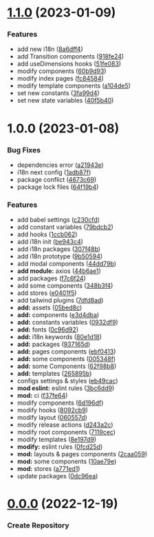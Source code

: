 # [1.1.0](https://github.com/luke2327/chocolat.frontend/compare/v1.0.0...v1.1.0) (2023-01-09)


### Features

* add new i18n ([8a6dff4](https://github.com/luke2327/chocolat.frontend/commit/8a6dff46fbcbc23f8803105b855854fb687c440e))
* add Transition components ([918fe24](https://github.com/luke2327/chocolat.frontend/commit/918fe243b3e4357702481de19c726dbe6dc0f720))
* add useDimensions hooks ([51fe083](https://github.com/luke2327/chocolat.frontend/commit/51fe083775deaad4b0edb46c0445675e50af04df))
* modify components ([60b9d93](https://github.com/luke2327/chocolat.frontend/commit/60b9d93c04105c5e93b1bd28a0137179eb402081))
* modify index pages ([fc84584](https://github.com/luke2327/chocolat.frontend/commit/fc84584dd37c715a3aafd94733e1e905423860ed))
* modify template components ([a104de5](https://github.com/luke2327/chocolat.frontend/commit/a104de5a465c90e6d585f26b63cfbeb1c9269449))
* set new constants ([3fa99d4](https://github.com/luke2327/chocolat.frontend/commit/3fa99d4217b5634bc02943157d811394c24bd3cd))
* set new state variables ([40f5b40](https://github.com/luke2327/chocolat.frontend/commit/40f5b40db6fe1b35694e46e885b1826eb5f47868))

# 1.0.0 (2023-01-08)


### Bug Fixes

* dependencies error ([a21943e](https://github.com/luke2327/chocolat.frontend/commit/a21943e171176f9fa28295fbe936453fc059dc10))
* i18n next config ([1adb87f](https://github.com/luke2327/chocolat.frontend/commit/1adb87fee817eae6dc2a69627b61eb974149957e))
* package conflict ([4673c69](https://github.com/luke2327/chocolat.frontend/commit/4673c6993c65808dcf62ef7f2e9dced861f0ef9b))
* package lock files ([64f19b4](https://github.com/luke2327/chocolat.frontend/commit/64f19b40fbe639378e324a119d8d7226c95e7548))


### Features

* add babel settings ([c230cfd](https://github.com/luke2327/chocolat.frontend/commit/c230cfd18b0ce748f7f0061634d291b1d49787b2))
* add constant variables ([79bdcb2](https://github.com/luke2327/chocolat.frontend/commit/79bdcb28285e7b7b00045c4aef00f76e7c52c340))
* add hooks ([1ccb062](https://github.com/luke2327/chocolat.frontend/commit/1ccb062542d8c060e45dbaef13fc68de99db9dc2))
* add i18n init ([be943c4](https://github.com/luke2327/chocolat.frontend/commit/be943c4e585827bf50e915477f51f1d250881ba5))
* add i18n packages ([307f48b](https://github.com/luke2327/chocolat.frontend/commit/307f48b699c101d63cd8ab38dfa909962041c067))
* add i18n prototype ([9b50594](https://github.com/luke2327/chocolat.frontend/commit/9b505946608fa1c26b0d6bc2919981b7b55b3561))
* add modal components ([44dd79b](https://github.com/luke2327/chocolat.frontend/commit/44dd79b4e89f873e4fe9db5ab973ea5e98d406c9))
* **add module:** axios ([44b6ae1](https://github.com/luke2327/chocolat.frontend/commit/44b6ae1b33abe6988bae993481b0919f8af00677))
* add packages ([f7c6f24](https://github.com/luke2327/chocolat.frontend/commit/f7c6f241d83c2eab51ebd91b1b46721116118735))
* add some components ([348b3f4](https://github.com/luke2327/chocolat.frontend/commit/348b3f4a203087dd91427868ac40b7d8dc9e1460))
* add stores ([e0401f5](https://github.com/luke2327/chocolat.frontend/commit/e0401f551c11041a3e60d24ec2b04359953b3965))
* add tailwind plugins ([7dfd8ad](https://github.com/luke2327/chocolat.frontend/commit/7dfd8adf37dfcd1dbcb5b660ed26d738d39d1374))
* **add:** assets ([05bed8c](https://github.com/luke2327/chocolat.frontend/commit/05bed8c0209b50f8a3e741374e34ef4f89b69370))
* **add:** components ([e3d4dba](https://github.com/luke2327/chocolat.frontend/commit/e3d4dba768c8223b6bb2ec5880c7ce1effeadd50))
* **add:** constants variables ([0932df9](https://github.com/luke2327/chocolat.frontend/commit/0932df974658d36ee39f2d97f743ed59bc738309))
* **add:** fonts ([0c96d92](https://github.com/luke2327/chocolat.frontend/commit/0c96d929c7ecdc09b74934d0b6b178fe21ba2437))
* **add:** i18n keywords ([80e1d18](https://github.com/luke2327/chocolat.frontend/commit/80e1d18fc1cbf18174b21f784c09d6d56d3386e8))
* **add:** packages ([937165d](https://github.com/luke2327/chocolat.frontend/commit/937165dc4f9f630f10416233ae03bc6c18022dad))
* **add:** pages components ([ebf0413](https://github.com/luke2327/chocolat.frontend/commit/ebf041399da6f0038e719805a12e0c3c0fa80e61))
* **add:** some components ([005348f](https://github.com/luke2327/chocolat.frontend/commit/005348fa0f143c89dc9de8c5a9af6a796a441f1e))
* **add:** some Components ([62f98b8](https://github.com/luke2327/chocolat.frontend/commit/62f98b8b819c5e7df80abdd4bc0d38903dc36e9c))
* **add:** templates ([265895b](https://github.com/luke2327/chocolat.frontend/commit/265895bca0b93ffd02b24f0f267b5a4e6791371b))
* configs settings & styles ([eb49cac](https://github.com/luke2327/chocolat.frontend/commit/eb49cac30130cd6df54b10a7593b1cc0fd84bb28))
* **mod eslint:** eslint rules ([3bc6dd9](https://github.com/luke2327/chocolat.frontend/commit/3bc6dd949a74096e4c9a28e6da8af9f920f491ab))
* **mod:** ci ([f37fe64](https://github.com/luke2327/chocolat.frontend/commit/f37fe64e2d47e844a11297bd03fe92c817b938d3))
* modify components ([6d196df](https://github.com/luke2327/chocolat.frontend/commit/6d196df8f70e745a9e34dec8a0db460dffb0af86))
* modify hooks ([8092cb9](https://github.com/luke2327/chocolat.frontend/commit/8092cb97049bf5342659a2a82d9ae97807096a64))
* modify layout ([060557d](https://github.com/luke2327/chocolat.frontend/commit/060557d7f5b3af0f60b208a6939a213518d5bf17))
* modify release actions ([d243a2c](https://github.com/luke2327/chocolat.frontend/commit/d243a2ccb1f19d821117e63f646de6e1591a392a))
* modify root components ([7119cec](https://github.com/luke2327/chocolat.frontend/commit/7119cec8bfa9061f537997a5e19318bf278dc7aa))
* modify templates ([8e197d9](https://github.com/luke2327/chocolat.frontend/commit/8e197d9381338ea4d44576607b9902d4811f383d))
* **modify:** eslint rules ([0fcd25d](https://github.com/luke2327/chocolat.frontend/commit/0fcd25d8370a4b60444b5d11e843f2a3441c5044))
* **mod:** layouts & pages components ([2caa059](https://github.com/luke2327/chocolat.frontend/commit/2caa0594f5e56b0a2c38253e2dcb8e0717646db1))
* **mod:** some components ([10ae79e](https://github.com/luke2327/chocolat.frontend/commit/10ae79e9227ff0253b9ffb8cdc9f7a11969c0f11))
* **mod:** stores ([a771ed1](https://github.com/luke2327/chocolat.frontend/commit/a771ed13f3e36a2894893fb4f934f1d12c6d1d81))
* update packages ([0dc96ea](https://github.com/luke2327/chocolat.frontend/commit/0dc96eabb57a0f28983bdc641f92a66fe1cedeba))

# [0.0.0](https://github.com/luke2327/chocolat.frontend.git) (2022-12-19)

### Create Repository
